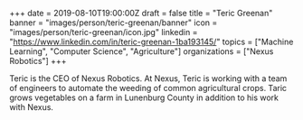 +++
date = 2019-08-10T19:00:00Z
draft = false
title = "Teric Greenan"
banner = "images/person/teric-greenan/banner"
icon = "images/person/teric-greenan/icon.jpg"
linkedin = "https://www.linkedin.com/in/teric-greenan-1ba193145/"
topics = ["Machine Learning", "Computer Science", "Agriculture"]
organizations = ["Nexus Robotics"]
+++

Teric is the CEO of Nexus Robotics.  At Nexus, Teric is working with a team of engineers to automate the weeding of common agricultural crops.  Taric grows vegetables on a farm in Lunenburg County in addition to his work with Nexus.
